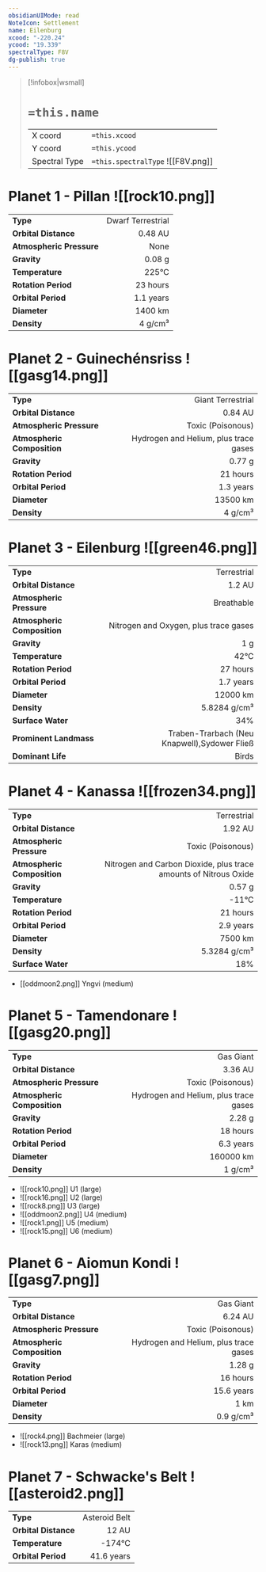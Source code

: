 ```yaml
---
obsidianUIMode: read
NoteIcon: Settlement
name: Eilenburg
xcood: "-220.24"
ycood: "19.339"
spectralType: F8V
dg-publish: true
---
```

> [!infobox|wsmall]
> # `=this.name`
> | | |
> | - | - |
> | X coord | `=this.xcood` |
> | Y coord| `=this.ycood` |
> | Spectral Type | `=this.spectralType` ![[F8V.png]] |

# Planet 1 - Pillan ![[rock10.png]]
|                             |                           |
| --------------------------- | -------------------------:|
| **Type**                    |             Dwarf Terrestrial |
| **Orbital Distance**        |   0.48 AU |
| **Atmospheric Pressure**    |       None |
| **Gravity**                 |        0.08 g |
| **Temperature**             |    225°C |
| **Rotation Period**         |  23 hours |
| **Orbital Period** | 1.1 years |
| **Diameter**                |      1400 km | 
| **Density**                 |    4 g/cm³ |





# Planet 2 - Guinechénsriss ![[gasg14.png]]
|                             |                           |
| --------------------------- | -------------------------:|
| **Type**                    |             Giant Terrestrial |
| **Orbital Distance**        |   0.84 AU |
| **Atmospheric Pressure**    |       Toxic (Poisonous) |
| **Atmospheric Composition** |      Hydrogen and Helium, plus trace gases |
| **Gravity**                 |        0.77 g |
| **Rotation Period**         |  21 hours |
| **Orbital Period** | 1.3 years |
| **Diameter**                |      13500 km | 
| **Density**                 |    4 g/cm³ |





# Planet 3 - Eilenburg ![[green46.png]]
|                             |                           |
| --------------------------- | -------------------------:|
| **Type**                    |             Terrestrial |
| **Orbital Distance**        |   1.2 AU |
| **Atmospheric Pressure**    |       Breathable |
| **Atmospheric Composition** |      Nitrogen and Oxygen, plus trace gases |
| **Gravity**                 |        1 g |
| **Temperature**             |    42°C |
| **Rotation Period**         |  27 hours |
| **Orbital Period** | 1.7 years |
| **Diameter**                |      12000 km | 
| **Density**                 |    5.8284 g/cm³ |
| **Surface Water**           |           34% | 
| **Prominent Landmass**      |         Traben-Trarbach (Neu Knapwell),Sydower Fließ | 
| **Dominant Life**           |         Birds |





# Planet 4 - Kanassa ![[frozen34.png]]
|                             |                           |
| --------------------------- | -------------------------:|
| **Type**                    |             Terrestrial |
| **Orbital Distance**        |   1.92 AU |
| **Atmospheric Pressure**    |       Toxic (Poisonous) |
| **Atmospheric Composition** |      Nitrogen and Carbon Dioxide, plus trace amounts of Nitrous Oxide |
| **Gravity**                 |        0.57 g |
| **Temperature**             |    -11°C |
| **Rotation Period**         |  21 hours |
| **Orbital Period** | 2.9 years |
| **Diameter**                |      7500 km | 
| **Density**                 |    5.3284 g/cm³ |
| **Surface Water**           |           18% | 



- [[oddmoon2.png]] Yngvi (medium)

# Planet 5 - Tamendonare ![[gasg20.png]]
|                             |                           |
| --------------------------- | -------------------------:|
| **Type**                    |             Gas Giant |
| **Orbital Distance**        |   3.36 AU |
| **Atmospheric Pressure**    |       Toxic (Poisonous) |
| **Atmospheric Composition** |      Hydrogen and Helium, plus trace gases |
| **Gravity**                 |        2.28 g |
| **Rotation Period**         |  18 hours |
| **Orbital Period** | 6.3 years |
| **Diameter**                |      160000 km | 
| **Density**                 |    1 g/cm³ |



- ![[rock10.png]] U1 (large)
- ![[rock16.png]] U2 (large)
- ![[rock8.png]] U3 (large)
- ![[oddmoon2.png]] U4 (medium)
- ![[rock1.png]] U5 (medium)
- ![[rock15.png]] U6 (medium)


# Planet 6 - Aiomun Kondi ![[gasg7.png]]
|                             |                           |
| --------------------------- | -------------------------:|
| **Type**                    |             Gas Giant |
| **Orbital Distance**        |   6.24 AU |
| **Atmospheric Pressure**    |       Toxic (Poisonous) |
| **Atmospheric Composition** |      Hydrogen and Helium, plus trace gases |
| **Gravity**                 |        1.28 g |
| **Rotation Period**         |  16 hours |
| **Orbital Period** | 15.6 years |
| **Diameter**                |      1 km | 
| **Density**                 |    0.9 g/cm³ |



- ![[rock4.png]] Bachmeier (large)
- ![[rock13.png]] Karas (medium)


# Planet 7 - Schwacke's Belt ![[asteroid2.png]]
|                             |                           |
| --------------------------- | -------------------------:|
| **Type**                    |             Asteroid Belt |
| **Orbital Distance**        |   12 AU |
| **Temperature**             |    -174°C |
| **Orbital Period** | 41.6 years |





